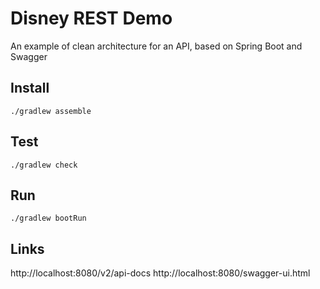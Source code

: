 # Disney REST Demo

An example of clean architecture for an API, based on Spring Boot and Swagger

## Install

```
./gradlew assemble
```

## Test

```
./gradlew check
```

## Run

```
./gradlew bootRun
```

## Links

http://localhost:8080/v2/api-docs
http://localhost:8080/swagger-ui.html